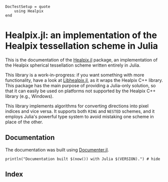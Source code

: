 ```@meta
DocTestSetup = quote
    using Healpix
end
```

# Healpix.jl: an implementation of the Healpix tessellation scheme in Julia

This is the documentation of the [Healpix.jl](https://github.com/ziotom78/Healpix.jl) package, an implementation of the Healpix spherical tessellation scheme written entirely in Julia.

This library is a work-in-progress: if you want something with more functionality, have a look at [Libhealpix.jl](https://github.com/mweastwood/LibHealpix.jl), as it wraps the Healpix C++ library. This package has the main purpose of providing a Julia-only solution, so that it can easily be used on platforms not supported by the Healpix C++ library (e.g., Windows).

This library implements algorithms for converting directions into pixel indices and vice versa. It supports both `RING` and `NESTED` schemes, and it employs Julia's powerful type system to avoid mistaking one scheme in place of the other.

## Documentation

The documentation was built using [Documenter.jl](https://github.com/JuliaDocs).

```@example
println("Documentation built $(now()) with Julia $(VERSION).") # hide
```

## Index

```@index
```

